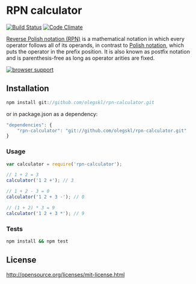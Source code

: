 RPN calculator
==============

[![Build Status](https://travis-ci.org/olegskl/rpn-calculator.svg?branch=master)](https://travis-ci.org/olegskl/rpn-calculator)
[![Code Climate](https://codeclimate.com/github/olegskl/rpn-calculator.png)](https://codeclimate.com/github/olegskl/rpn-calculator)

[Reverse Polish notation (RPN)](http://en.wikipedia.org/wiki/Reverse_Polish_notation) is a mathematical notation in which every operator follows all of its operands, in contrast to [Polish notation](http://en.wikipedia.org/wiki/Polish_notation), which puts the operator in the prefix position. It is also known as postfix notation and is parenthesis-free as long as operator arities are fixed.

[![browser support](https://ci.testling.com/olegskl/rpn-calculator.png)
](https://ci.testling.com/olegskl/rpn-calculator)

## Installation

```JavaScript
npm install git://github.com/olegskl/rpn-calculator.git
```

or in package.json as a dependency:

```JavaScript
"dependencies": {
    "rpn-calculator": "git://github.com/olegskl/rpn-calculator.git"
}
```

### Usage

```JavaScript
var calculator = require('rpn-calculator');

// 1 + 2 = 3
calculator('1 2 +'); // 3

// 1 + 2 - 3 = 0
calculator('1 2 + 3 -'); // 0

// (1 + 2) * 3 = 9
calculator('1 2 + 3 *'); // 9
```

### Tests

```Bash
npm install && npm test
```

## License

http://opensource.org/licenses/mit-license.html